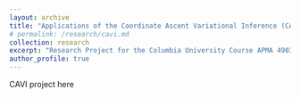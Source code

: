 ```yaml
---
layout: archive
title: "Applications of the Coordinate Ascent Variational Inference (CAVI) Algorithm"
# permalink: /research/cavi.md
collection: research
excerpt: "Research Project for the Columbia University Course APMA 4903: Problems in Applied Mathematics"
author_profile: true
---
```


CAVI project here